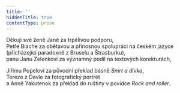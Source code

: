 ```yaml
---
title: ''
hiddenTitle: true
contentType: prose
---
```


<section>

<div class="centered">

<div class="verse">

Děkuji své ženě Janě za trpělivou podporu,  
Petře Biache za obětavou a přínosnou spolupráci na českém jazyce  
(přicházející paradoxně z Bruselu a Štrasburku),  
panu Janu Zelenkovi za významný podíl na textových korekturách,

</div>

</div>

<div class="centered">

<div class="verse">

Jiřímu Popelovi za původní překlad básně _Smrt a dívka_,  
Tereze z Davle za fotografický portrét  
a Anně Yakutenok za překlad do ruštiny v povídce _Rock and roller_.

</div>

</div>

</section>
